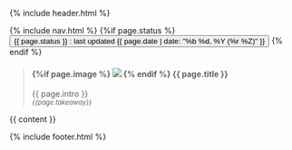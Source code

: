 {% include header.html %} 
<body>
    {% include nav.html %} 
{%if page.status %}
<button>{{ page.status }} : last updated {{ page.date | date: "%b %d, %Y (%r %Z)" }}  </button>
{% endif %}
    <main class="container">
<article>
<blockquote>

<h4>
{%if page.image %}
<img src="{{ page.image }}">
{% endif %}
{{ page.title }}</h4>
    {{ page.intro }}
    <footer>
    <small><i><cite> {{page.takeaway}}</cite></i></small>
    </footer>
</blockquote>
</article>
<article>
{{ content }}
</article>
    </main>

{% include footer.html %}

</body>
</html>

